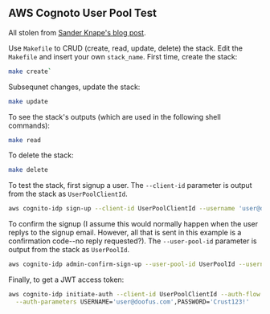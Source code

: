 ## AWS Cognoto User Pool Test

All stolen from [Sander Knape's blog post](https://sanderknape.com/2020/08/amazon-cognito-jwts-authenticate-amazon-http-api/).

Use `Makefile` to CRUD (create, read, update, delete) the stack. Edit the `Makefile` and insert your own `stack_name`. First time, create the stack:

```sh
make create`
```

Subsequnet changes, update the stack:

```sh
make update
```

To see the stack's outputs (which are used in the following shell commands):

```sh
make read
```

To delete the stack:

```sh
make delete
```

To test the stack, first signup a user. The `--client-id` parameter is output from the stack as `UserPoolClientId`.

```sh
aws cognito-idp sign-up --client-id UserPoolClientId --username 'user@doofus.com' --password 'Crust123!'
```

To confirm the signup (I assume this would normally happen when the user replys to the signup email. However, all that is sent in this example is a confirmation code--no reply requested?). The `--user-pool-id` parameter is output from the stack as `UserPoolId`.

```sh
aws cognito-idp admin-confirm-sign-up --user-pool-id UserPoolId --username 'user@doofus.com'
```

Finally, to get a JWT access token:

```sh
aws cognito-idp initiate-auth --client-id UserPoolClientId --auth-flow USER_PASSWORD_AUTH \
  --auth-parameters USERNAME='user@doofus.com',PASSWORD='Crust123!'
```
